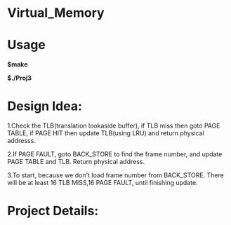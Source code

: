# Virtual_Memory

# Usage

**$make**

**$./Proj3**


# Design Idea:

1.Check the TLB(translation lookaside buffer), if TLB miss then goto PAGE TABLE, if PAGE HIT then update TLB(using LRU) and return physical addresss.
  
2.If PAGE FAULT, goto BACK_STORE to find the frame number, and update PAGE TABLE and TLB. Return physical address.
  
3.To start, because we don't load frame number from BACK_STORE. There will be at least 16 TLB MISS,16 PAGE FAULT, until finishing update.

# Project Details:


